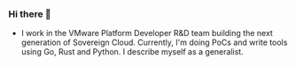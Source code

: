 ### Hi there 👋

- I work in the VMware Platform Developer R&D team building the next generation of Sovereign  Cloud. Currently, I'm doing PoCs and write tools using Go, Rust and Python. I describe myself as a generalist. 
<!--
**ricardo-larosa/ricardo-larosa** is a ✨ _special_ ✨ repository because its `README.md` (this file) appears on your GitHub profile.

Here are some ideas to get you started:


- 🌱 I’m currently learning ...
- 👯 I’m looking to collaborate on ...
- 🤔 I’m looking for help with ...
- 💬 Ask me about ...
- 📫 How to reach me: ...
- 😄 Pronouns: ...
- ⚡ Fun fact: ...
-->

